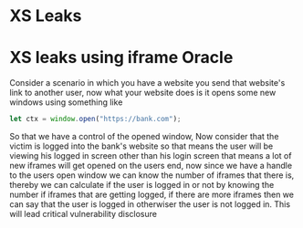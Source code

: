 # XS Leaks

# XS leaks using iframe Oracle

Consider a scenario in which you have a website you send that website's link to another user, now what your website does is it opens some new windows using something like 
```js
let ctx = window.open("https://bank.com");
```
So that we have a control of the opened window, Now consider that the victim is logged into the bank's website so that means the user will be viewing his logged in screen other than his login screen that means a lot of new iframes will get opened on the users end, now since we have a handle to the users open window we can know the number of iframes that there is, thereby we can calculate if the user is logged in or not by knowing the number if iframes that are getting logged, if there are more iframes then we can say that the user is logged in otherwiser the user is not logged in. This will lead critical vulnerability disclosure
